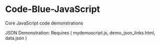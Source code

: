 Code-Blue-JavaScript
====================

Core JavaScript code demonstrations

JSON Demonstration: Requires ( mydemoscript.js, demo_json_links.html, data.json )

